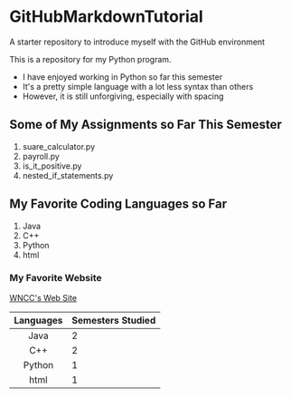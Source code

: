 # GitHubMarkdownTutorial
A starter repository to introduce myself with the GitHub environment

This is a repository for my Python program.

- I have enjoyed working in Python so far this semester
- It's a pretty simple language with a lot less syntax than others
- However, it is still unforgiving, especially with spacing

## Some of My Assignments so Far This Semester
1. suare_calculator.py
2. payroll.py
3. is_it_positive.py
4. nested_if_statements.py

## My Favorite Coding Languages so Far
1. Java
2. C++
3. Python
4. html

### My Favorite Website
[WNCC's Web Site](https://wncc.edu)

| Languages | Semesters Studied |
| :---: | :--- |
| Java | 2 |
| C++ | 2 |
| Python | 1 |
| html | 1 |

